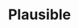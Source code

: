---
draft: true
keywords: plausible
layout: default.njk
title: Plausible
website: https://daringfireball.net/projects/markdown/
logo: plausible.svg
inUse: true
---